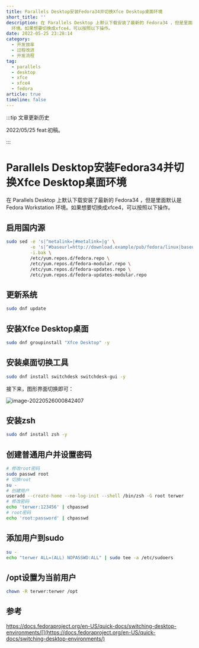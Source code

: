 ```yaml
---
title: Parallels Desktop安装Fedora34并切换Xfce Desktop桌面环境
short_title: ''
description: 在 Parallels Desktop 上默认下载安装了最新的 Fedora34 ，但是里面默认是 Fedora Workstation
  环境。如果想要切换成xfce4，可以按照以下操作。
date: 2022-05-25 23:28:14
category:
  - 开发效率
  - 过程改进
  - 开发流程
tag:
  - parallels
  - desktop
  - xfce
  - xfce4
  - fedora
article: true
timeline: false
---
```

:::tip 文章更新历史

2022/05/25 feat:初稿。

:::

# Parallels Desktop安装Fedora34并切换Xfce Desktop桌面环境

在 Parallels Desktop 上默认下载安装了最新的 Fedora34 ，但是里面默认是 Fedora Workstation 环境。如果想要切换成xfce4，可以按照以下操作。

## 启用国内源

```bash
sudo sed -e 's|^metalink=|#metalink=|g' \
         -e 's|^#baseurl=http://download.example/pub/fedora/linux|baseurl=https://mirrors.ustc.edu.cn/fedora|g' \
         -i.bak \
         /etc/yum.repos.d/fedora.repo \
         /etc/yum.repos.d/fedora-modular.repo \
         /etc/yum.repos.d/fedora-updates.repo \
         /etc/yum.repos.d/fedora-updates-modular.repo
```

## 更新系统

```bash
sudo dnf update
```

## 安装Xfce Desktop桌面

```bash
sudo dnf groupinstall "Xfce Desktop" -y
```

## 安装桌面切换工具

```bash
sudo dnf install switchdesk switchdesk-gui -y
```

接下来，图形界面切换即可：

![image-20220526000842407](https://img1.terwer.space/image-20220526000842407.png)

## 安装zsh

```bash
sudo dnf install zsh -y
```

## 创建普通用户并设置密码

```bash
# 修改root密码
sudo passwd root
# 切换root
su -
# 创建用户
useradd --create-home --no-log-init --shell /bin/zsh -G root terwer
# 修改密码
echo 'terwer:123456' | chpasswd
# root密码
echo 'root:password' | chpasswd
```

## 添加用户到sudo

```bash
su -
echo "terwer ALL=(ALL) NOPASSWD:ALL" | sudo tee -a /etc/sudoers
```

## /opt设置为当前用户

```bash
chown -R terwer:terwer /opt
```

## 参考

https://docs.fedoraproject.org/en-US/quick-docs/switching-desktop-environments/[](https://docs.fedoraproject.org/en-US/quick-docs/switching-desktop-environments/)